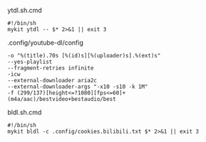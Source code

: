 ytdl.sh.cmd
```shell script
#!/bin/sh
mykit ytdl -- $* 2>&1 || exit 3
```

 .config/youtube-dl/config
```shell script
-o "%(title).70s [%(id)s][%(uploader)s].%(ext)s"
--yes-playlist
--fragment-retries infinite
-icw
--external-downloader aria2c
--external-downloader-args "-x10 -s10 -k 1M"
-f (299/137)[height<=?1080][fps<=60]+(m4a/aac)/bestvideo+bestaudio/best
```

bldl.sh.cmd
```shell script
#!/bin/sh
mykit bldl -c .config/cookies.bilibili.txt $* 2>&1 || exit 3
```